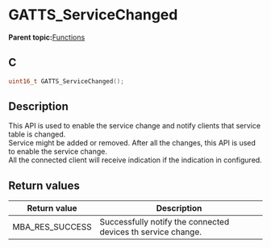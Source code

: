 # GATTS\_ServiceChanged

**Parent topic:**[Functions](GUID-AA412A66-C329-47A0-BB6A-362B8F7A62FE.md)

## C

```c
uint16_t GATTS_ServiceChanged();
```

## Description

This API is used to enable the service change and notify clients that service table is changed.<br />Service might be added or removed. After all the changes, this API is used to enable the service change.<br />All the connected client will receive indication if the indication in configured.

## Return values

|Return value|Description|
|------------|-----------|
|MBA\_RES\_SUCCESS|Successfully notify the connected devices th service change.|

